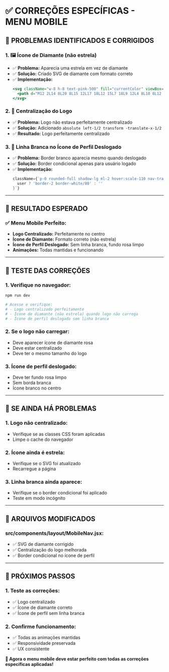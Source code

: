 # ✅ CORREÇÕES ESPECÍFICAS - MENU MOBILE

## 🔧 PROBLEMAS IDENTIFICADOS E CORRIGIDOS

### **1. 🖼️ Ícone de Diamante (não estrela)**
- ✅ **Problema:** Aparecia uma estrela em vez de diamante
- ✅ **Solução:** Criado SVG de diamante com formato correto
- ✅ **Implementação:** 
  ```jsx
  <svg className="w-8 h-8 text-pink-500" fill="currentColor" viewBox="0 0 24 24">
    <path d="M12 2L14 8L20 8L15 12L17 18L12 15L7 18L9 12L4 8L10 8L12 2Z"/>
  </svg>
  ```

### **2. 🎯 Centralização do Logo**
- ✅ **Problema:** Logo não estava perfeitamente centralizado
- ✅ **Solução:** Adicionado `absolute left-1/2 transform -translate-x-1/2`
- ✅ **Resultado:** Logo perfeitamente centralizado

### **3. 👤 Linha Branca no Ícone de Perfil Deslogado**
- ✅ **Problema:** Border branco aparecia mesmo quando deslogado
- ✅ **Solução:** Border condicional apenas para usuário logado
- ✅ **Implementação:**
  ```jsx
  className={`p-0 rounded-full shadow-lg ml-2 hover:scale-110 nav-transition hover:shadow-white/50 relative group ${
    user ? 'border-2 border-white/80' : ''
  }`}
  ```

---

## 🎯 RESULTADO ESPERADO

### **✅ Menu Mobile Perfeito:**
- **Logo Centralizado:** Perfeitamente no centro
- **Ícone de Diamante:** Formato correto (não estrela)
- **Ícone de Perfil Deslogado:** Sem linha branca, fundo rosa limpo
- **Animações:** Todas mantidas e funcionando

---

## 📱 TESTE DAS CORREÇÕES

### **1. Verifique no navegador:**
```bash
npm run dev

# Acesse e verifique:
# - Logo centralizado perfeitamente
# - Ícone de diamante (não estrela) quando logo não carrega
# - Ícone de perfil deslogado sem linha branca
```

### **2. Se o logo não carregar:**
- Deve aparecer ícone de diamante rosa
- Deve estar centralizado
- Deve ter o mesmo tamanho do logo

### **3. Ícone de perfil deslogado:**
- Deve ter fundo rosa limpo
- Sem borda branca
- Ícone branco no centro

---

## 🚨 SE AINDA HÁ PROBLEMAS

### **1. Logo não centralizado:**
- Verifique se as classes CSS foram aplicadas
- Limpe o cache do navegador

### **2. Ícone ainda é estrela:**
- Verifique se o SVG foi atualizado
- Recarregue a página

### **3. Linha branca ainda aparece:**
- Verifique se o border condicional foi aplicado
- Teste em modo incógnito

---

## 📁 ARQUIVOS MODIFICADOS

### **src/components/layout/MobileNav.jsx:**
- ✅ SVG de diamante corrigido
- ✅ Centralização do logo melhorada
- ✅ Border condicional no ícone de perfil

---

## 🎯 PRÓXIMOS PASSOS

### **1. Teste as correções:**
- ✅ Logo centralizado
- ✅ Ícone de diamante correto
- ✅ Ícone de perfil sem linha branca

### **2. Confirme funcionamento:**
- ✅ Todas as animações mantidas
- ✅ Responsividade preservada
- ✅ UX consistente

**🎯 Agora o menu mobile deve estar perfeito com todas as correções específicas aplicadas!** 